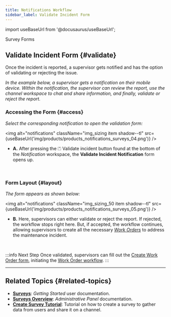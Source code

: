 ```yaml
---
title: Notifications Workflow
sidebar_label: Validate Incident Form
---
```


import useBaseUrl from '@docusaurus/useBaseUrl'; 

<span className="hero__title">Survey Forms</span>

## Validate Incident Form {#validate}

Once the incident is reported, a supervisor gets notified and has the option of validating or rejecting the issue.

_In the example below, a supervisor gets a notification on their mobile device. Within the notification, the supervisor can review the report, use the channel workspace to chat and share information, and finally, validate or reject the report._

### Accessing the Form {#access}

<div className="alert alert--primary">

_Select the corresponding notification to open the validation form:_

<img alt="notifications" className="img_sizing item shadow--tl" src={useBaseUrl('img/products/products_notifications_surveys_04.png')} />
<br/>

<div className="margin-left--lg">

- **A.** After pressing the <span className="badge badge--success">⏍ Validate incident</span> button found at the bottom of the _Notification_ workspace, the **Validate Incident Notification** form opens up. 

</div>

</div>
<br/>

### Form Layout {#layout}

<div className="alert alert--primary">

_The form appears as shown below:_

<img alt="notifications" className="img_sizing_50 item shadow--tl" src={useBaseUrl('img/products/products_notifications_surveys_05.png')} />
<br/>

<div className="margin-left--lg">

- **B.** Here, supervisors can either validate or reject the report. If rejected, the workflow stops right here. But, if accepted, the workflow continues, allowing supervisors to create all the necessary [_Work Orders_](/docs/products/workflows/work_orders/overview) to address the maintenance incident.

</div>

</div>
<br/>

:::info Next Step
Once validated, supervisors can fill out the [Create Work Order form](/docs/products/workflows/work_orders/surveys-create-wo-cm), initiating the [Work Order workflow](/docs/products/workflows/work_orders/overview).
:::

---

## Related Topics {#related-topics}
- [**Surveys**](/docs/documentation/client/surveys): _Getting Started_ user documentation.
- [**Surveys Overview**](/docs/documentation/admin/survey/survey_overview): _Administrative Panel_ documentation.
- [**Create Survey Tutorial**](/docs/tutorials/basic/create_survey): Tutorial on how to create a survey to gather data from users and share it on a channel.